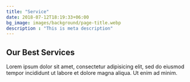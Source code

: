 ```yaml
---
title: "Service"
date: 2018-07-12T18:19:33+06:00
bg_image: images/background/page-title.webp
description : "This is meta description"
---
```


## Our Best Services

Lorem ipsum dolor sit amet, consectetur adipisicing elit, sed do eiusmod <br> tempor incididunt ut labore et dolore magna aliqua. Ut enim ad minim.
